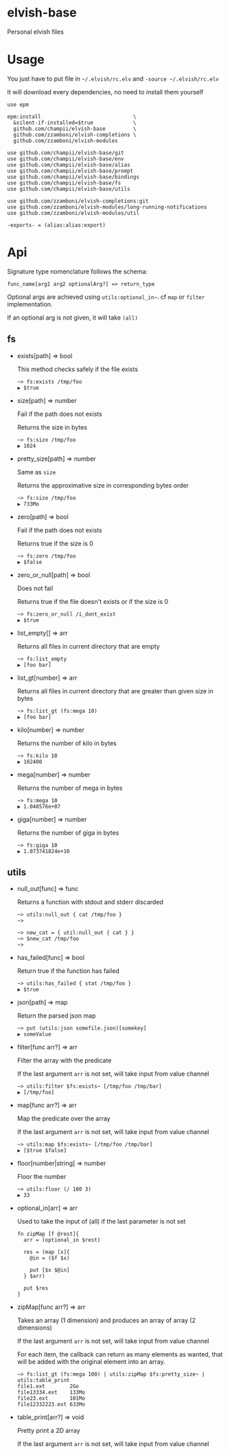 # elvish-base
Personal elvish files

# Usage

You just have to put file in `~/.elvish/rc.elv` and `-source ~/.elvish/rc.elv`

It will download every dependencies, no need to install them yourself

```
use epm

epm:install                              \
  &silent-if-installed=$true             \
  github.com/champii/elvish-base         \
  github.com/zzamboni/elvish-completions \
  github.com/zzamboni/elvish-modules

use github.com/champii/elvish-base/git
use github.com/champii/elvish-base/env
use github.com/champii/elvish-base/alias
use github.com/champii/elvish-base/prompt
use github.com/champii/elvish-base/bindings
use github.com/champii/elvish-base/fs
use github.com/champii/elvish-base/utils

use github.com/zzamboni/elvish-completions:git
use github.com/zzamboni/elvish-modules/long-running-notifications
use github.com/zzamboni/elvish-modules/util

-exports- = (alias:alias:export)
```

# Api

Signature type nomenclature follows the schema:

```
func_name[arg1 arg2 optionalArg?] => return_type
```

Optional args are achieved using `utils:optional_in~`. cf `map` or `filter` implementation.

If an optional arg is not given, it will take `(all)`

## fs

- exists[path] => bool

  This method checks safely if the file exists

  ```
  ~> fs:exists /tmp/foo
  ▶ $true
  ```

- size[path] => number

  Fail if the path does not exists

  Returns the size in bytes

  ```
  ~> fs:size /tmp/foo
  ▶ 1024
  ```

- pretty_size[path] => number

  Same as `size`

  Returns the approximative size in corresponding bytes order

  ```
  ~> fs:size /tmp/foo
  ▶ 733Mo
  ```

- zero[path] => bool

  Fail if the path does not exists

  Returns true if the size is 0

  ```
  ~> fs:zero /tmp/foo
  ▶ $false
  ```

- zero_or_null[path] => bool

  Does not fail

  Returns true if the file doesn't exists or if the size is 0

  ```
  ~> fs:zero_or_null /i_dont_exist
  ▶ $true
  ```

- list_empty[] => arr

  Returns all files in current directory that are empty

  ```
  ~> fs:list_empty
  ▶ [foo bar]
  ```

- list_gt[number] => arr

  Returns all files in current directory that are greater than given size in bytes

  ```
  ~> fs:list_gt (fs:mega 10)
  ▶ [foo bar]
  ```

- kilo[number] => number

  Returns the number of kilo in bytes

  ```
  ~> fs:kilo 10
  ▶ 102400
  ```

- mega[number] => number

  Returns the number of mega in bytes

  ```
  ~> fs:mega 10
  ▶ 1.048576e+07
  ```

- giga[number] => number

  Returns the number of giga in bytes

  ```
  ~> fs:giga 10
  ▶ 1.073741824e+10
  ```

## utils

- null_out[func] => func

  Returns a function with stdout and stderr discarded

  ```
  ~> utils:null_out { cat /tmp/foo }
  ~>
  ```
  ```
  ~> new_cat = { util:null_out { cat } }
  ~> $new_cat /tmp/foo
  ~>
  ```

- has_failed[func] => bool

  Return true if the function has failed

  ```
  ~> utils:has_failed { stat /tmp/foo }
  ▶ $true
  ```

- json[path] => map

  Return the parsed json map

  ```
  ~> put (utils:json somefile.json)[somekey]
  ▶ someValue
  ```

- filter[func arr?] => arr

  Filter the array with the predicate

  If the last argument `arr` is not set, will take input from value channel

  ```
  ~> utils:filter $fs:exists~ [/tmp/foo /tmp/bar]
  ▶ [/tmp/foo]
  ```

- map[func arr?] => arr

  Map the predicate over the array

  If the last argument `arr` is not set, will take input from value channel

  ```
  ~> utils:map $fs:exists~ [/tmp/foo /tmp/bar]
  ▶ [$true $false]
  ```

- floor[number|string] => number

  Floor the number

  ```
  ~> utils:floor (/ 100 3)
  ▶ 33
  ```

- optional_in[arr] => arr

  Used to take the input of (all) if the last parameter is not set

  ```
  fn zipMap [f @rest]{
    arr = (optional_in $rest)

    res = (map [x]{
      @in = ($f $x)

      put [$x $@in]
    } $arr)

    put $res
  }
  ```

- zipMap[func arr?] => arr

  Takes an array (1 dimension) and produces an array of array (2 dimensions)

  If the last argument `arr` is not set, will take input from value channel

  For each item, the callback can return as many elements as wanted, that will be added with the original element into an array.

  ```
  ~> fs:list_gt (fs:mega 100) | utils:zipMap $fs:pretty_size~ | utils:table_print
  file1.ext        2Go
  file13334.ext    133Mo
  file23.ext       101Mo
  file12332223.ext 633Mo
  ```

- table_print[arr?] => void

  Pretty print a 2D array

  If the last argument `arr` is not set, will take input from value channel

